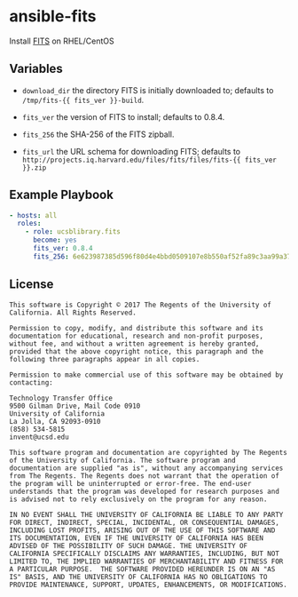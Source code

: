 ansible-fits
============

Install [FITS](https://projects.iq.harvard.edu/fits) on RHEL/CentOS

Variables
---------

- `download_dir` the directory FITS is initially downloaded to;
  defaults to `/tmp/fits-{{ fits_ver }}-build`.

- `fits_ver` the version of FITS to install; defaults to 0.8.4.

- `fits_256` the SHA-256 of the FITS zipball.

- `fits_url` the URL schema for downloading FITS; defaults to `http://projects.iq.harvard.edu/files/fits/files/fits-{{ fits_ver }}.zip`

Example Playbook
----------------

```yaml
- hosts: all
  roles:
    - role: ucsblibrary.fits
      become: yes
      fits_ver: 0.8.4
      fits_256: 6e623987385d596f80d4e4bbd0509107e8b550af52fa89c3aa99a37d14c4bf84
```

License
-------

```
This software is Copyright © 2017 The Regents of the University of
California. All Rights Reserved.

Permission to copy, modify, and distribute this software and its
documentation for educational, research and non-profit purposes,
without fee, and without a written agreement is hereby granted,
provided that the above copyright notice, this paragraph and the
following three paragraphs appear in all copies.

Permission to make commercial use of this software may be obtained by
contacting:

Technology Transfer Office
9500 Gilman Drive, Mail Code 0910
University of California
La Jolla, CA 92093-0910
(858) 534-5815
invent@ucsd.edu

This software program and documentation are copyrighted by The Regents
of the University of California. The software program and
documentation are supplied "as is", without any accompanying services
from The Regents. The Regents does not warrant that the operation of
the program will be uninterrupted or error-free. The end-user
understands that the program was developed for research purposes and
is advised not to rely exclusively on the program for any reason.

IN NO EVENT SHALL THE UNIVERSITY OF CALIFORNIA BE LIABLE TO ANY PARTY
FOR DIRECT, INDIRECT, SPECIAL, INCIDENTAL, OR CONSEQUENTIAL DAMAGES,
INCLUDING LOST PROFITS, ARISING OUT OF THE USE OF THIS SOFTWARE AND
ITS DOCUMENTATION, EVEN IF THE UNIVERSITY OF CALIFORNIA HAS BEEN
ADVISED OF THE POSSIBILITY OF SUCH DAMAGE. THE UNIVERSITY OF
CALIFORNIA SPECIFICALLY DISCLAIMS ANY WARRANTIES, INCLUDING, BUT NOT
LIMITED TO, THE IMPLIED WARRANTIES OF MERCHANTABILITY AND FITNESS FOR
A PARTICULAR PURPOSE.  THE SOFTWARE PROVIDED HEREUNDER IS ON AN "AS
IS" BASIS, AND THE UNIVERSITY OF CALIFORNIA HAS NO OBLIGATIONS TO
PROVIDE MAINTENANCE, SUPPORT, UPDATES, ENHANCEMENTS, OR MODIFICATIONS.
```
